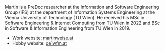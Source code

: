 Martin is a PreDoc researcher at the Information and Software Engineering Group (IFS) at the department of Information Systems Engineering at the Vienna University of Technology (TU Wien). He received his MSc in Software Engineering & Internet Computing from TU Wien in 2022 and BSc in Software & Information Engineering from TU Wien in 2019.

* Work website: [martinweise.at](https://martinweise.at)
* Hobby website: [oe1wfm.at](https://oe1wfm.at)
